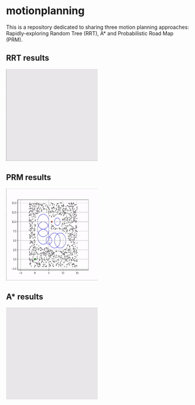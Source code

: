 # motionplanning
This is a repository dedicated to sharing three motion planning approaches: Rapidly-exploring Random Tree (RRT), A* and Probabilistic Road Map (PRM).


## RRT results
<!-- ![Alt Text](https://github.com/saraaldhaheri/motionplanning/blob/main/results/rrt.gif) -->
<img src="https://github.com/saraaldhaheri/motionplanning/blob/main/results/rrt.gif" width="250" height="250"/>

## PRM results
<!-- ![Alt Text](https://github.com/saraaldhaheri/motionplanning/blob/main/results/prm.gif) -->
<img src="https://github.com/saraaldhaheri/motionplanning/blob/main/results/prm.gif" width="250" height="250"/>

## A* results
<!-- ![Alt Text](https://github.com/saraaldhaheri/motionplanning/blob/main/results/astar.gif) -->
<img src="https://github.com/saraaldhaheri/motionplanning/blob/main/results/astar.gif" width="250" height="250"/>